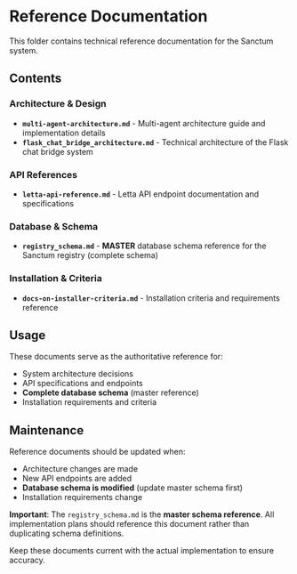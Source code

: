 # Reference Documentation

This folder contains technical reference documentation for the Sanctum system.

## Contents

### Architecture & Design
- **`multi-agent-architecture.md`** - Multi-agent architecture guide and implementation details
- **`flask_chat_bridge_architecture.md`** - Technical architecture of the Flask chat bridge system

### API References
- **`letta-api-reference.md`** - Letta API endpoint documentation and specifications

### Database & Schema
- **`registry_schema.md`** - **MASTER** database schema reference for the Sanctum registry (complete schema)

### Installation & Criteria
- **`docs-on-installer-criteria.md`** - Installation criteria and requirements reference

## Usage

These documents serve as the authoritative reference for:
- System architecture decisions
- API specifications and endpoints
- **Complete database schema** (master reference)
- Installation requirements and criteria

## Maintenance

Reference documents should be updated when:
- Architecture changes are made
- New API endpoints are added
- **Database schema is modified** (update master schema first)
- Installation requirements change

**Important**: The `registry_schema.md` is the **master schema reference**. All implementation plans should reference this document rather than duplicating schema definitions.

Keep these documents current with the actual implementation to ensure accuracy.
